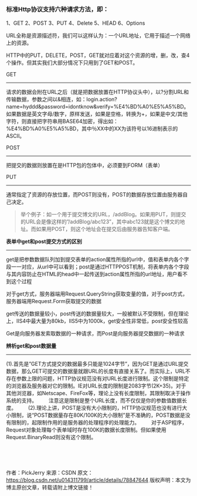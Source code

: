  ### 标准Http协议支持六种请求方法，即： 
1、GET 
2、POST 
3、PUT 
4、Delete 
5、HEAD 
6、Options 

URL全称是资源描述符，我们可以这样认为：一个URL地址，它用于描述一个网络上的资源。

HTTP中的PUT，DELETE，POST，GET就对应着对这个资源的增，删，改，查4个操作。但其实我们大部分情况下只用到了GET和POST。



GET

--------

请求的数据会附在URL之后（就是把数据放置在HTTP协议头中），以?分割URL和传输数据，参数之间以&相连，如：login.action?name=hyddd&password=idontknow&verify=%E4%BD%A0%E5%A5%BD。如果数据是英文字母/数字，原样发送，如果是空格，转换为+，如果是中文/其他字符，则直接把字符串用BASE64加密，得出如：%E4%BD%A0%E5%A5%BD，其中％XX中的XX为该符号以16进制表示的ASCII。 

POST

----------------

把提交的数据则放置在是HTTP包的包体中，必须要到FORM（表单）

PUT

---------------

通常指定了资源的存放位置，而POST则没有，POST的数据存放位置由服务器自己决定。 

>  举个例子：如一个用于提交博文的URL，/addBlog。如果用PUT，则提交的URL会是像这样的”/addBlog/abc123”，其中abc123就是这个博文的地址。而如果用POST，则这个地址会在提交后由服务器告知客户端。



**表单中get和post提交方式的区别** 

-----

get是把参数数据队列加到提交表单的action属性所指的url中，值和表单内各个字段一一对应，从url中可以看到；post是通过HTTPPOST机制，将表单内各个字段与其内容防止在HTML的head中一起传送到action属性所指的url地址，用户看不到这个过程 

对于get方式，服务器端用Request.QueryString获取变量的值，对于post方式，服务器端用Request.Form获取提交的数据 

get传送的数据量较小，post传送的数据量较大，一般被默认不受限制，但在理论上，IIS4中最大量为80kb，IIS5中为1000k，get安全性非常低，post安全性较高

Get是向服务器发索取数据的一种请求，而Post是向服务器提交数据的一种请求

**辨析get和post数据量**

-----------------------

(1).首先是”GET方式提交的数据最多只能是1024字节”，因为GET是通过URL提交数据，那么GET可提交的数据量就跟URL的长度有直接关系了。而实际上，URL不存在参数上限的问题，HTTP协议规范没有对URL长度进行限制。这个限制是特定的浏览器及服务器对它的限制。IE对URL长度的限制是2083字节(2K+35)。对于其他浏览器，如Netscape、FireFox等，理论上没有长度限制，其限制取决于操作系统的支持。 
　　注意这是限制是整个URL长度，而不仅仅是你的参数值数据长度。 
　　(2).理论上讲，POST是没有大小限制的，HTTP协议规范也没有进行大小限制，说“POST数据量存在80K/100K的大小限制”是不准确的，POST数据是没有限制的，起限制作用的是服务器的处理程序的处理能力。 
　　对于ASP程序，Request对象处理每个表单域时存在100K的数据长度限制。但如果使用Request.BinaryRead则没有这个限制。 

　　
--------------------- 
作者：PickJerry 
来源：CSDN 
原文：https://blog.csdn.net/u014311799/article/details/78847644 
版权声明：本文为博主原创文章，转载请附上博文链接！